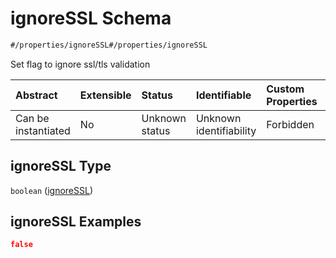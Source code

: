 # ignoreSSL Schema

```txt
#/properties/ignoreSSL#/properties/ignoreSSL
```

Set flag to ignore ssl/tls validation

| Abstract            | Extensible | Status         | Identifiable            | Custom Properties | Additional Properties | Access Restrictions | Defined In                                                        |
| :------------------ | :--------- | :------------- | :---------------------- | :---------------- | :-------------------- | :------------------ | :---------------------------------------------------------------- |
| Can be instantiated | No         | Unknown status | Unknown identifiability | Forbidden         | Allowed               | none                | [values.schema.json\*](values.schema.json "open original schema") |

## ignoreSSL Type

`boolean` ([ignoreSSL](values-properties-ignoressl.md))

## ignoreSSL Examples

```json
false
```
